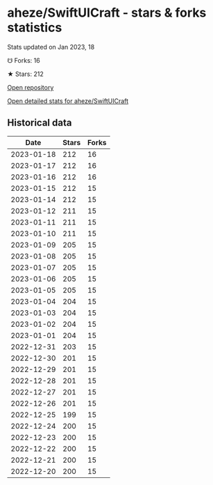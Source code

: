 # aheze/SwiftUICraft - stars & forks statistics

Stats updated on Jan 2023, 18

☋ Forks: 16

★ Stars: 212

[Open repository](https://github.com/aheze/SwiftUICraft)

[Open detailed stats for aheze/SwiftUICraft](https://reviewgithub.com/rep/aheze/SwiftUICraft)

## Historical data
| Date | Stars | Forks |
|------|-------|-------|
| 2023-01-18 | 212 | 16 | 
| 2023-01-17 | 212 | 16 | 
| 2023-01-16 | 212 | 16 | 
| 2023-01-15 | 212 | 15 | 
| 2023-01-14 | 212 | 15 | 
| 2023-01-12 | 211 | 15 | 
| 2023-01-11 | 211 | 15 | 
| 2023-01-10 | 211 | 15 | 
| 2023-01-09 | 205 | 15 | 
| 2023-01-08 | 205 | 15 | 
| 2023-01-07 | 205 | 15 | 
| 2023-01-06 | 205 | 15 | 
| 2023-01-05 | 205 | 15 | 
| 2023-01-04 | 204 | 15 | 
| 2023-01-03 | 204 | 15 | 
| 2023-01-02 | 204 | 15 | 
| 2023-01-01 | 204 | 15 | 
| 2022-12-31 | 203 | 15 | 
| 2022-12-30 | 201 | 15 | 
| 2022-12-29 | 201 | 15 | 
| 2022-12-28 | 201 | 15 | 
| 2022-12-27 | 201 | 15 | 
| 2022-12-26 | 201 | 15 | 
| 2022-12-25 | 199 | 15 | 
| 2022-12-24 | 200 | 15 | 
| 2022-12-23 | 200 | 15 | 
| 2022-12-22 | 200 | 15 | 
| 2022-12-21 | 200 | 15 | 
| 2022-12-20 | 200 | 15 | 

